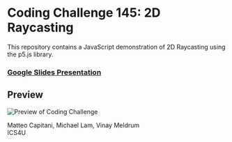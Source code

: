 # Coding Challenge 145: 2D Raycasting
This repository contains a JavaScript demonstration of 2D Raycasting using the p5.js library.

### [Google Slides Presentation](https://docs.google.com/presentation/d/1_yh0PpnUgI8QXLlcjAElu0g3vlbPVGtxXZ93G6-ggUI/edit?usp=sharing)

## Preview
![Preview of Coding Challenge](https://media.giphy.com/media/RN8R0AxcZ7Snx1i93R/giphy.gif)

Matteo Capitani, Michael Lam, Vinay Meldrum  
ICS4U